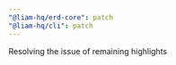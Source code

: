 ```yaml
---
"@liam-hq/erd-core": patch
"@liam-hq/cli": patch
---
```


Resolving the issue of remaining highlights
